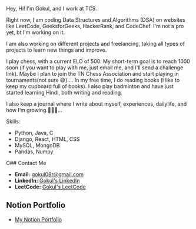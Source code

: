 Hey, Hi!
I'm Gokul, and I work at TCS.

Right now, I am coding Data Structures and Algorithms (DSA) on websites like LeetCode, GeeksforGeeks, HackerRank, and CodeChef. I'm not a pro yet, bt I'm working on it.

I am also working on different projects and freelancing, taking all types of projects to learn new things and improve.

I play chess, with a current ELO of 500. My short-term goal is to reach 1000 soon (if you want to play with me, just email me, and I'll send a challenge link). Maybe I plan to join the TN Chess Association and start playing in tournaments(not sure 😅).... In my free time, I do reading books (i like to keep my cupboard full of books). I also play badminton and have just started learning Hindi, both writing and reading.

I also keep a journal where I write about myself, experiences, dailylife, and how I’m growing.🤵🏻🖤...


Skills:
- Python, Java, C  
- Django, React, HTML, CSS  
- MySQL, MongoDB  
- Pandas, Numpy

C## Contact Me
- **Email:** gokul08r@gmail.com  
- **LinkedIn:** <a href="https://www.linkedin.com/in/gokul8r/" target="_blank">Gokul's LinkedIn</a>  
- **LeetCode:** <a href="https://leetcode.com/u/gokulr08/" target="_blank">Gokul's LeetCode</a>

## Notion Portfolio
- <a href="https://gokul08r.notion.site/Hi-I-m-Gokul-f20c05eb444742eaa734fcb1526838c5?pvs=4" target="_blank">My Notion Portfolio</a>
